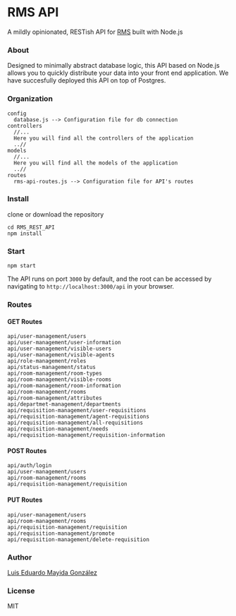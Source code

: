# RMS API
A mildly opinionated, RESTish API for [RMS](https://github.com/lalomayida/rms-front-end) built with Node.js

### About
Designed to minimally abstract database logic, this API based on Node.js allows you to quickly distribute your data into your front end application. We have succesfully deployed this API on top of Postgres.

### Organization
````
config
  database.js --> Configuration file for db connection
controllers
  //...
  Here you will find all the controllers of the application
  ..//
models
  //...
  Here you will find all the models of the application
  ..//
routes
  rms-api-routes.js --> Configuration file for API's routes
````

### Install
clone or download the repository 
````
cd RMS_REST_API
npm install
````

### Start
````
npm start
````

The API runs on port ````3000```` by default, and the root can be accessed by navigating to ````http://localhost:3000/api```` in your browser.

### Routes 
#### GET Routes
````
api/user-management/users
api/user-management/user-information
api/user-management/visible-users
api/user-management/visible-agents
api/role-management/roles
api/status-management/status
api/room-management/room-types
api/room-management/visible-rooms
api/room-management/room-information
api/room-management/rooms
api/room-management/attributes
api/departmet-management/departments
api/requisition-management/user-requisitions
api/requisition-management/agent-requisitions
api/requisition-management/all-requisitions
api/requisition-management/needs
api/requisition-management/requisition-information
````
#### POST Routes
````
api/auth/login
api/user-management/users
api/room-management/rooms
api/requisition-management/requisition
````
#### PUT Routes
````
api/user-management/users
api/room-management/rooms
api/requisition-management/requisition
api/requisition-management/promote
api/requisition-management/delete-requisition
````

### Author
[Luis Eduardo Mayida González](https://github.com/lalomayida)

### License
MIT
